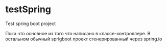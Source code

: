 # testSpring
Test spring boot project

Пока что основное из того что написано в классе-контроллере. В остальном обычный sprigboot проект сгенерированный через spring.io 

